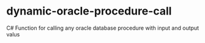 # dynamic-oracle-procedure-call
C# Function for calling any oracle database procedure with input and output valus
